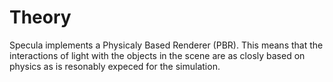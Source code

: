 # Theory

Specula implements a Physicaly Based Renderer (PBR). This means that the
interactions of light with the objects in the scene are as closly based on
physics as is resonably expeced for the simulation.

